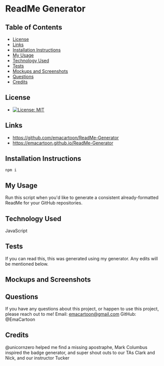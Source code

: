 
# ReadMe Generator

## Table of Contents

* [License](#license)
* [Links](#links)
* [Installation Instructions](#installation-instructions)
* [My Usage](#my-usage)
* [Technology Used](#technology-used)
* [Tests](#tests)
* [Mockups and Screenshots](#mockups-and-screenshots)
* [Questions](#questions)
* [Credits](#credits)
 
  
## License

* [![License: MIT](https://img.shields.io/badge/License-MIT-yellow.svg)](https://opensource.org/licenses/MIT)
  
## Links

* https://github.com/emacartoon/ReadMe-Generator
* https://emacartoon.github.io/ReadMe-Generator
  
## Installation Instructions

```
npm i
```

## My Usage

Run this script when you'd like to generate a consistent already-formatted ReadMe for your GitHub repositories.
  
## Technology Used

JavaScript
  

  
## Tests

If you can read this, this was generated using my generator. Any edits will be mentioned below.
  
## Mockups and Screenshots
  
  
## Questions

If you have any questions about this project, or happen to use this project, please reach out to me!
Email: emacartoon@gmail.com
GitHub: @EmaCartoon


## Credits

@unicornzero helped me find a missing apostraphe, Mark Columbus inspired the badge generator, and super shout outs to our TAs Clark and  Nick, and our instructor Tucker

